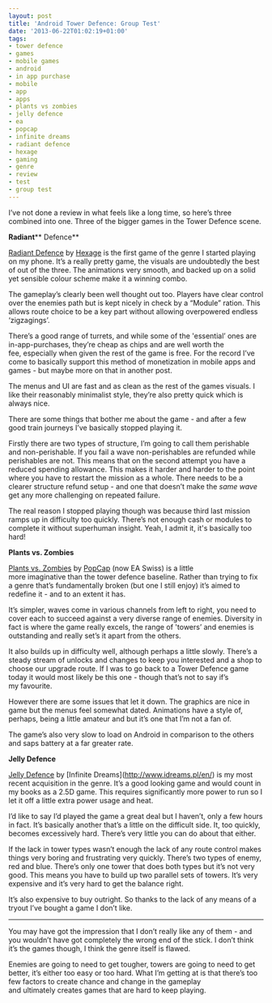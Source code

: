 ```yaml
---
layout: post
title: 'Android Tower Defence: Group Test'
date: '2013-06-22T01:02:19+01:00'
tags:
- tower defence
- games
- mobile games
- android
- in app purchase
- mobile
- app
- apps
- plants vs zombies
- jelly defence
- ea
- popcap
- infinite dreams
- radiant defence
- hexage
- gaming
- genre
- review
- test
- group test
---
```

I’ve not done a review in what feels like a long time, so here’s three combined into one. Three of the bigger games in the Tower Defence scene.

**Radiant**** Defence**

[Radiant Defence](https://play.google.com/store/apps/details?id=net.hexage.defense&hl=en) by [Hexage](http://www.hexage.net/) is the first game of the genre I started playing on my phone. It’s a really pretty game, the visuals are undoubtedly the best of out of the three. The animations very smooth, and backed up on a solid yet sensible colour scheme make it a winning combo.

The gameplay’s clearly been well thought out too. Players have clear control over the enemies path but is kept nicely in check by a “Module” ration. This allows route choice to be a key part without allowing overpowered endless ‘zigzagings’.

There’s a good range of turrets, and while some of the 'essential’ ones are in-app-purchases, they’re cheap as chips and are well worth the fee, especially when given the rest of the game is free. For the record I’ve come to basically support this method of monetization in mobile apps and games - but maybe more on that in another post.

The menus and UI are fast and as clean as the rest of the games visuals. I like their reasonably minimalist style, they’re also pretty quick which is always nice.

There are some things that bother me about the game - and after a few good train journeys I’ve basically stopped playing it.

Firstly there are two types of structure, I’m going to call them perishable and non-perishable. If you fail a wave non-perishables are refunded while perishables are not. This means that on the second attempt you have a reduced spending allowance. This makes it harder and harder to the point where you have to restart the mission as a whole. There needs to be a clearer structure refund setup - and one that doesn’t make the _same wave_ get any more challenging on repeated failure.

The real reason I stopped playing though was because third last mission ramps up in difficulty too quickly. There’s not enough cash or modules to complete it without superhuman insight. Yeah, I admit it, it's basically too hard!

**Plants vs. Zombies**

[Plants vs. Zombies](https://play.google.com/store/apps/details?id=com.popcap.pvz_row&feature=search_result#?t=W251bGwsMSwxLDEsImNvbS5wb3BjYXAucHZ6X3JvdyJd) by [PopCap](http://www.popcap.com/) (now EA Swiss) is a little more imaginative than the tower defence baseline. Rather than trying to fix a genre that’s fundamentally broken (but one I still enjoy) it’s aimed to redefine it - and to an extent it has.

It’s simpler, waves come in various channels from left to right, you need to cover each to succeed against a very diverse range of enemies. Diversity in fact is where the game really excels, the range of 'towers’ and enemies is outstanding and really set’s it apart from the others.

It also builds up in difficulty well, although perhaps a little slowly. There’s a steady stream of unlocks and changes to keep you interested and a shop to choose our upgrade route. If I was to go back to a Tower Defence game today it would most likely be this one - though that’s not to say if’s my favourite.

However there are some issues that let it down. The graphics are nice in game but the menus feel somewhat dated. Animations have a style of, perhaps, being a little amateur and but it’s one that I’m not a fan of.

The game’s also very slow to load on Android in comparison to the others and saps battery at a far greater rate.

**Jelly Defence**

[Jelly Defence](https://play.google.com/store/apps/details?id=pl.idreams.jellydefense&feature=search_result#?t=W251bGwsMSwxLDEsInBsLmlkcmVhbXMuamVsbHlkZWZlbnNlIl0.) by [Infinite Dreams](http://www.idreams.pl/en/) is my most recent acquisition in the genre. It’s a good looking game and would count in my books as a 2.5D game. This requires significantly more power to run so I let it off a little extra power usage and heat.

I’d like to say I’d played the game a great deal but I haven’t, only a few hours in fact. It’s basically another that’s a little on the difficult side. It, too quickly, becomes excessively hard. There’s very little you can do about that either.

If the lack in tower types wasn’t enough the lack of any route control makes things very boring and frustrating very quickly. There’s two types of enemy, red and blue. There’s only one tower that does both types but it’s not very good. This means you have to build up two parallel sets of towers. It’s very expensive and it’s very hard to get the balance right.

It’s also expensive to buy outright. So thanks to the lack of any means of a tryout I’ve bought a game I don’t like.

***

You may have got the impression that I don’t really like any of them - and you wouldn’t have got completely the wrong end of the stick. I don’t think it’s the games though, I think the genre itself is flawed.

Enemies are going to need to get tougher, towers are going to need to get better, it’s either too easy or too hard. What I’m getting at is that there’s too few factors to create chance and change in the gameplay and ultimately creates games that are hard to keep playing.

